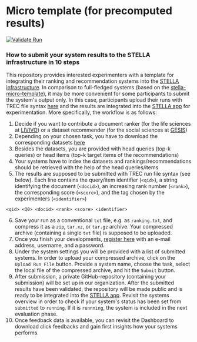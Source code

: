 # Micro template (for precomputed results)
[![Validate Run](https://github.com/stella-project/stella-micro-template-precom/actions/workflows/manual-dispatch.yml/badge.svg)](https://github.com/stella-project/stella-micro-template-precom/actions/workflows/manual-dispatch.yml)

### How to submit your system results to the STELLA infrastructure in 10 steps

This repository provides interested experimenters with a template for integrating their ranking and recommendation systems into the [STELLA infrastructure](https://stella-project.org/). In comparison to full-fledged systems (based on the [stella-micro-template](https://github.com/stella-project/stella-micro-template)), it may be more convenient for some participants to submit the system's output only. In this case, participants upload their runs with TREC file syntax [ here](https://lilas.stella-project.org/) and the results are integrated into the [STELLA app](https://github.com/stella-project/stella-app) for experimentation. More specifically, the workflow is as follows:

1. Decide if you want to contribute a document ranker (for the life sciences at [LIVIVO](https://www.livivo.de/)) or a dataset recommender (for the social sciences at [GESIS](https://www.gesis.org/en/home))
2. Depending on your chosen task, you have to download the corresponding datasets [here](https://th-koeln.sciebo.de/s/OBm0NLEwz1RYl9N)
3. Besides the datasets, you are provided with head queries (top-k queries) or head items (top-k target items of the recommendations)
4. Your systems have to index the datasets and rankings/recommendations should be retrieved with the help of the head queries/items
5. The results are supposed to be submitted with TREC run file syntax (see below). Each line contains the query/item identifier (`<qid>`), a string identifying the document (`<docid>`), an increasing rank number (`<rank>`), the corresponding score (`<score>`), and the tag chosen by the experimenters (`<identifier>`)

```
<qid> <Q0> <docid> <rank> <score> <identifier>
```

6. Save your run as a conventional `txt` file, e.g. as `ranking.txt`, and compress it as a `zip`, `tar.xz`, or `tar.gz` archive. Your compressed archive (containing a single `txt` file) is supposed to be uploaded.
7. Once you finish your developments, [register here](https://lilas.stella-project.org/) with an e-mail address, username, and a password.
8. Under the system settings you will be provided with a list of submitted systems. In order to upload your compressed archive, click on the `Upload Run File` button. Provide a system name, choose the task, select the local file of the compressed archive, and hit the `Submit` button.
9. After submission, a private GitHub-repository (containing your submission) will be set up in our organization. After the submitted results have been validated, the repository will be made public and is ready to be integrated into the [STELLA app](https://github.com/stella-project/stella-app). Revisit the systems overview in order to check if your system's status has been set from `submitted` to `running`. If it is `runnning`, the system is included in the next evaluation phase.
10. Once feedback data is available, you can revisit the Dashboard to download click feedbacks and gain first insights how your systems performs.
